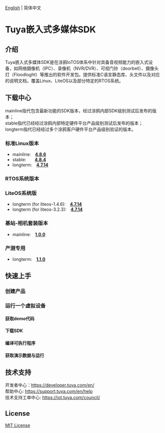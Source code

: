 [English](./README.md) | 简体中文

# Tuya嵌入式多媒体SDK


## 介绍
Tuya嵌入式多媒体SDK是在涂鸦IoTOS体系中针对具备音视频能力的嵌入式设备，如网络摄像机（IPC）、录像机（NVR/DVR）、可视门铃（doorbell）、摄像头灯（Floodloght）等推出的软件开发包。提供标准C语言静态库、头文件以及对应的说明文档，覆盖Linux、LiteOS以及部分特定的RTOS系统。

## 下载中心

mainline指代包含最新功能的SDK版本，经过涂鸦内部SDK级别测试后发布的版本；<br>
stable指代已经经过涂鸦内部特定硬件平台产品级别测试后发布的版本；<br>
longterm指代已经经过多个涂鸦客户硬件平台产品级别验证的版本。

### 标准Linux版本
* mainline:&emsp;**[4.8.6](./dowload_list_4.8.16.md)**
* stable:&emsp;&emsp;**[4.8.4](./dowload_list_4.8.4.md)**
* longterm:&emsp;**[4.7.14](./dowload_list_4.7.14.md)**

### RTOS系统版本

### LiteOS系统版
* longterm (for liteos-1.4.6):&emsp;**[4.7.14](https://github.com/TuyaInc/TUYA_IPC_SDK/tree/master/Stable/liteos-1.4.6)**
* longterm (for liteos-3.2.3):&emsp;**[4.7.14](https://github.com/TuyaInc/TUYA_IPC_SDK/tree/master/Stable/liteos-3.2.3)**

### 基站-相机套装版本
* mainline:&emsp;**[1.0.0]()**

### 产测专用
* longterm:&emsp;**[1.1.0](./dowload_list_4.7.14.md)**

## 快速上手

### 创建产品

### 运行一个虚拟设备

#### 获取demo代码

#### 下载SDK

#### 编译可执行程序

#### 获取演示数据与运行

## 技术支持

开发者中心：https://developer.tuya.com/en/ <br>
帮助中心: https://support.tuya.com/en/help <br>
技术支持工单中心:    https://iot.tuya.com/council/

## License
[MIT License](./LICENSE)